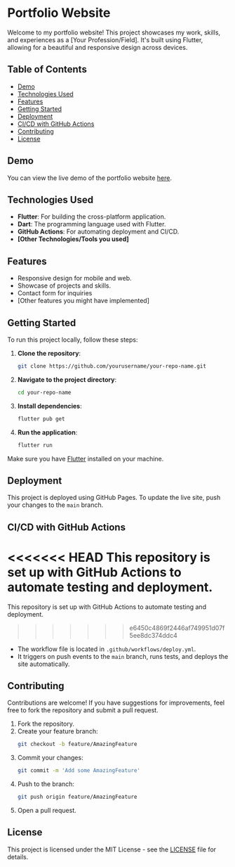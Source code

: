 # Portfolio Website

Welcome to my portfolio website! This project showcases my work, skills, and experiences as a [Your Profession/Field]. It's built using Flutter, allowing for a beautiful and responsive design across devices.

## Table of Contents

- [Demo](#demo)
- [Technologies Used](#technologies-used)
- [Features](#features)
- [Getting Started](#getting-started)
- [Deployment](#deployment)
- [CI/CD with GitHub Actions](#cicd-with-github-actions)
- [Contributing](#contributing)
- [License](#license)

## Demo

You can view the live demo of the portfolio website [here](https://your-live-demo-link.com).

## Technologies Used

- **Flutter**: For building the cross-platform application.
- **Dart**: The programming language used with Flutter.
- **GitHub Actions**: For automating deployment and CI/CD.
- **[Other Technologies/Tools you used]**

## Features

- Responsive design for mobile and web.
- Showcase of projects and skills.
- Contact form for inquiries
- [Other features you might have implemented]

## Getting Started

To run this project locally, follow these steps:

1. **Clone the repository**:
    ```bash
    git clone https://github.com/yourusername/your-repo-name.git
    ```

2. **Navigate to the project directory**:
    ```bash
    cd your-repo-name
    ```

3. **Install dependencies**:
    ```bash
    flutter pub get
    ```

4. **Run the application**:
    ```bash
    flutter run
    ```

Make sure you have [Flutter](https://flutter.dev/docs/get-started/install) installed on your machine.

## Deployment

This project is deployed using GitHub Pages. To update the live site, push your changes to the `main` branch.

## CI/CD with GitHub Actions

<<<<<<< HEAD
This repository is set up with GitHub Actions to automate testing and deployment.
=======
This repository is set up with GitHub Actions to automate testing and deployment. 
>>>>>>> e6450c4869f2446af749951d07f5ee8dc374ddc4

- The workflow file is located in `.github/workflows/deploy.yml`.
- It triggers on push events to the `main` branch, runs tests, and deploys the site automatically.

## Contributing

Contributions are welcome! If you have suggestions for improvements, feel free to fork the repository and submit a pull request.

1. Fork the repository.
2. Create your feature branch:
    ```bash
    git checkout -b feature/AmazingFeature
    ```
3. Commit your changes:
    ```bash
    git commit -m 'Add some AmazingFeature'
    ```
4. Push to the branch:
    ```bash
    git push origin feature/AmazingFeature
    ```
5. Open a pull request.

## License

This project is licensed under the MIT License - see the [LICENSE](LICENSE) file for details.

